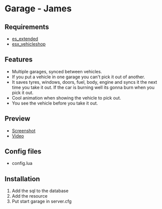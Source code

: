 # Garage - James

## Requirements
* [es_extended](https://github.com/ESX-Org/es_extended)
* [esx_vehicleshop](https://github.com/ESX-Org/esx_vehicleshop)

## Features
- Multiple garages, synced between vehicles.
- If you put a vehicle in one garage you can't pick it out of another.
- It saves tyres, windows, doors, fuel, body, engine and syncs it the next time you take it out. If the car is burning well its gonna burn when you pick it out.
- Cool animation when showing the vehicle to pick out.
- You see the vehicle before you take it out.

## Preview

* [Screenshot](https://gyazo.com/df35a78e2a192cc5b82b07b9681bbaab)
* [Video](https://streamable.com/ozdvu)

## Config files
* config.lua

## Installation

1. Add the sql to the database
2. Add the resource
3. Put start garage in server.cfg


